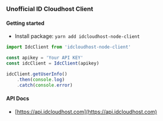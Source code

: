 ### Unofficial ID Cloudhost Client

#### Getting started
- Install package: `yarn add idcloudhost-node-client`

```typescript
import IdcClient from 'idcloudhost-node-client'

const apikey = 'Your API KEY'
const idcClient = IdcClient(apikey)

idcClient.getUserInfo()
    .then(console.log)
    .catch(console.error)
```

#### API Docs
- [https://api.idcloudhost.com](https://api.idcloudhost.com)